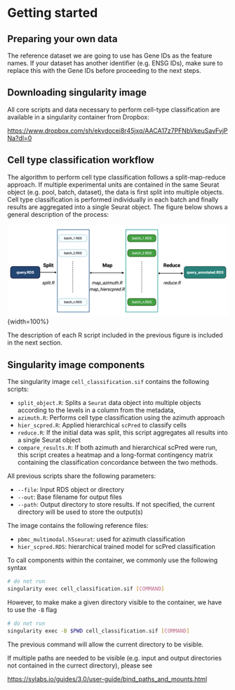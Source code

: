 # Getting started

## Preparing your own data

The reference dataset we are going to use has Gene IDs as the feature names. If your dataset has another identifier (e.g. ENSG IDs), make sure to replace this with the Gene IDs before proceeding to the next steps.

## Downloading singularity image

All core scripts and data necessary to perform cell-type classification are 
available in a singularity container from Dropbox:

https://www.dropbox.com/sh/ekvdocei8r45jxq/AACA17z7PFNbVkeuSavFvjPNa?dl=0


## Cell type classification workflow

The algorithm to perform cell type classification follows a split-map-reduce approach.
If multiple experimental units are contained in the same Seurat object (e.g. pool, batch,
dataset), the data is first split into multiple objects. Cell type classification 
is performed individually in each batch and finally results are aggregated into a
single Seurat object. The figure below shows a general description of the process:


![Overview of cell type classification process](_bookdown_files/wg2-cell_classification.png){width=100%}

The description of each R script included in the previous figure is included in the
next section.

## Singularity image components

The singularity image `cell_classification.sif` contains the following scripts:

- `split_object.R`: Splits a `Seurat` data object into multiple objects according to
the levels in a column from the metadata,
- `azimuth.R`: Performs cell type classification using the azimuth approach
- `hier_scpred.R`: Applied hierarchical `scPred` to classify cells 
- `reduce.R`: If the initial data was split, this script aggregates all
results into a single Seurat object
- `compare_results.R`: If both azimuth and hierarchical scPred were run, this 
script creates a heatmap and a long-format contingency matrix containing the
classification concordance between the two methods.


All previous scripts share the following parameters:

- `--file`: Input RDS object or directory
- `--out`: Base filename for output files
- `--path`: Output directory to store results. If not specified, the
current directory will be used to store the output(s)



The image contains the following reference files:

- `pbmc_multimodal.h5seurat`: used for azimuth classification
- `hier_scpred.RDS`: hierarchical trained model for scPred classification

To call components within the container, we commonly use the following syntax


```bash
# do not run
singularity exec cell_classification.sif [COMMAND]
```

However, to make make a given directory visible to the container, we have to use
the `-B` flag


```bash
# do not run
singularity exec -B $PWD cell_classification.sif [COMMAND]
```

The previous command will allow the current directory to be visible.

If multiple paths are needed to be visible (e.g. input and output directories 
not contained in the currect directory), please see 

https://sylabs.io/guides/3.0/user-guide/bind_paths_and_mounts.html







